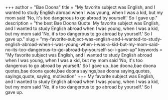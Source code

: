 +++
author = "Bae Doona"
title = "My favorite subject was English, and I wanted to study English abroad when I was young, when I was a kid, but my mom said 'No, it's too dangerous to go abroad by yourself.' So I gave up."
description = "the best Bae Doona Quote: My favorite subject was English, and I wanted to study English abroad when I was young, when I was a kid, but my mom said 'No, it's too dangerous to go abroad by yourself.' So I gave up."
slug = "my-favorite-subject-was-english-and-i-wanted-to-study-english-abroad-when-i-was-young-when-i-was-a-kid-but-my-mom-said-no-its-too-dangerous-to-go-abroad-by-yourself-so-i-gave-up"
keywords = "My favorite subject was English, and I wanted to study English abroad when I was young, when I was a kid, but my mom said 'No, it's too dangerous to go abroad by yourself.' So I gave up.,bae doona,bae doona quotes,bae doona quote,bae doona sayings,bae doona saying,quotes, sayings,quote, saying, motivation"
+++
My favorite subject was English, and I wanted to study English abroad when I was young, when I was a kid, but my mom said 'No, it's too dangerous to go abroad by yourself.' So I gave up.
